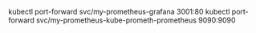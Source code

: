 kubectl port-forward svc/my-prometheus-grafana 3001:80
kubectl port-forward svc/my-prometheus-kube-prometh-prometheus 9090:9090